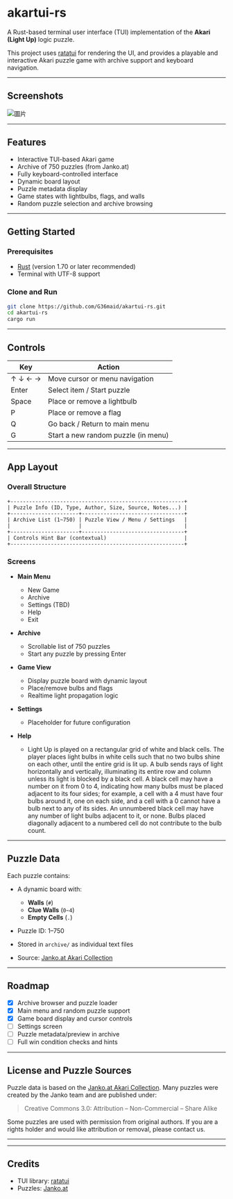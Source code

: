 # akartui-rs

A Rust-based terminal user interface (TUI) implementation of the **Akari (Light Up)** logic puzzle.

This project uses [ratatui](https://github.com/ratatui-org/ratatui) for rendering the UI, and provides a playable and interactive Akari puzzle game with archive support and keyboard navigation.

---

## Screenshots

![圖片](https://github.com/user-attachments/assets/afafd3dc-1a03-46b7-90f8-e196922529bd)


---

## Features

- Interactive TUI-based Akari game
- Archive of 750 puzzles (from Janko.at)
- Fully keyboard-controlled interface
- Dynamic board layout
- Puzzle metadata display
- Game states with lightbulbs, flags, and walls
- Random puzzle selection and archive browsing

---

## Getting Started

### Prerequisites

- [Rust](https://www.rust-lang.org/tools/install) (version 1.70 or later recommended)
- Terminal with UTF-8 support

### Clone and Run

```bash
git clone https://github.com/G36maid/akartui-rs.git
cd akartui-rs
cargo run
````

---

## Controls

| Key     | Action                              |
| ------- | ----------------------------------- |
| ↑ ↓ ← → | Move cursor or menu navigation      |
| Enter   | Select item / Start puzzle          |
| Space   | Place or remove a lightbulb         |
| P       | Place or remove a flag              |
| Q       | Go back / Return to main menu       |
| G       | Start a new random puzzle (in menu) |

---

## App Layout

### Overall Structure

```
+--------------------------------------------------------+
| Puzzle Info (ID, Type, Author, Size, Source, Notes...) |
+----------------------+---------------------------------+
| Archive List (1~750) | Puzzle View / Menu / Settings   |
|                      |                                 |
+----------------------+---------------------------------+
| Controls Hint Bar (contextual)                         |
+--------------------------------------------------------+
```

### Screens

* **Main Menu**

  * New Game
  * Archive
  * Settings (TBD)
  * Help
  * Exit

* **Archive**

  * Scrollable list of 750 puzzles
  * Start any puzzle by pressing Enter

* **Game View**

  * Display puzzle board with dynamic layout
  * Place/remove bulbs and flags
  * Realtime light propagation logic

* **Settings**

  * Placeholder for future configuration

* **Help**

  * Light Up is played on a rectangular grid of white and black cells. The player places light bulbs in white cells such that no two bulbs shine on each other, until the entire grid is lit up. A bulb sends rays of light horizontally and vertically, illuminating its entire row and column unless its light is blocked by a black cell. A black cell may have a number on it from 0 to 4, indicating how many bulbs must be placed adjacent to its four sides; for example, a cell with a 4 must have four bulbs around it, one on each side, and a cell with a 0 cannot have a bulb next to any of its sides. An unnumbered black cell may have any number of light bulbs adjacent to it, or none. Bulbs placed diagonally adjacent to a numbered cell do not contribute to the bulb count.


---

## Puzzle Data

Each puzzle contains:

* A dynamic board with:

  * **Walls** (`#`)
  * **Clue Walls** (`0~4`)
  * **Empty Cells** (`.`)
* Puzzle ID: 1–750
* Stored in `archive/` as individual text files
* Source: [Janko.at Akari Collection](https://www.janko.at/Raetsel/Akari/)

---

## Roadmap

* [x] Archive browser and puzzle loader
* [x] Main menu and random puzzle support
* [x] Game board display and cursor controls
* [ ] Settings screen
* [ ] Puzzle metadata/preview in archive
* [ ] Full win condition checks and hints

---

## License and Puzzle Sources

Puzzle data is based on the [Janko.at Akari Collection](https://www.janko.at/Raetsel/Akari/). Many puzzles were created by the Janko team and are published under:

> Creative Commons 3.0: Attribution – Non-Commercial – Share Alike

Some puzzles are used with permission from original authors. If you are a rights holder and would like attribution or removal, please contact us.

---



---

## Credits

* TUI library: [ratatui](https://github.com/ratatui-org/ratatui)
* Puzzles: [Janko.at](https://www.janko.at/Raetsel/Akari/)
